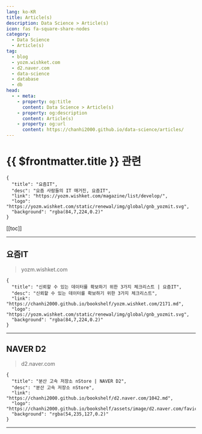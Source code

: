 ```yaml
---
lang: ko-KR
title: Article(s)
description: Data Science > Article(s)
icon: fas fa-square-share-nodes
category:
  - Data Science 
  - Article(s)
tag: 
  - blog
  - yozm.wishket.com
  - d2.naver.com
  - data-science
  - database
  - db
head:
  - - meta:
    - property: og:title
      content: Data Science > Article(s)
    - property: og:description
      content: Article(s)
    - property: og:url
      content: https://chanhi2000.github.io/data-science/articles/
---
```


# {{ $frontmatter.title }} 관련

```component VPCard
{
  "title": "요즘IT", 
  "desc": "요즘 사람들의 IT 매거진, 요즘IT", 
  "link": "https://yozm.wishket.com/magazine/list/develop/", 
  "logo": "https://yozm.wishket.com/static/renewal/img/global/gnb_yozmit.svg", 
  "background": "rgba(84,7,224,0.2)"
}
```

<SiteInfo
  name="NAVER D2"
  desc=""
  url="https://d2.naver.com"
  logo="https://chanhi2000.github.io/bookshelf/assets/image/d2.naver.com/favicon.ico"
  preview="https://chanhi2000.github.io/bookshelf/assets/image/d2.naver.com/sitebanner.png"/>

[[toc]]

---

## 요즘IT

> yozm.wishket.com

```component VPCard
{
  "title": "신뢰할 수 있는 데이터를 확보하기 위한 3가지 체크리스트 | 요즘IT",
  "desc": "신뢰할 수 있는 데이터를 확보하기 위한 3가지 체크리스트",
  "link": "https://chanhi2000.github.io/bookshelf/yozm.wishket.com/2171.md",
  "logo": "https://yozm.wishket.com/static/renewal/img/global/gnb_yozmit.svg", 
  "background": "rgba(84,7,224,0.2)"
}
```

<!-- END: yozm.wishket.com -->

---

## <VPIcon icon="iconfont icon-naver"/>NAVER D2

> d2.naver.com

```component VPCard
{
  "title": "분산 고속 저장소 nStore | NAVER D2",
  "desc": "분산 고속 저장소 nStore",
  "link": "https://chanhi2000.github.io/bookshelf/d2.naver.com/1042.md",
  "logo": "https://chanhi2000.github.io/bookshelf/assets/image/d2.naver.com/favicon.ico",
  "background": "rgba(54,235,127,0.2)"
}
```

<!-- END: d2.naver.com -->

---

<TagLinks />